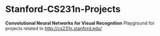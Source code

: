 # Stanford-CS231n-Projects
**Convolutional Neural Networks for Visual Recognition**
Playground for projects related to http://cs231n.stanford.edu/

